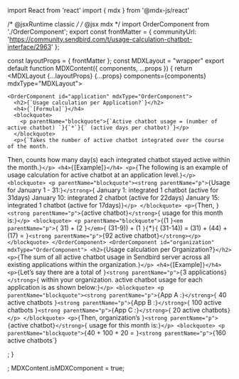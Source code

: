
import React from 'react'
import { mdx } from '@mdx-js/react'

/* @jsxRuntime classic */
/* @jsx mdx */
import OrderComponent from './OrderComponent';
export const frontMatter = {
  communityUrl: 'https://community.sendbird.com/t/usage-calculation-chatbot-interface/2963'
};

const layoutProps = {
  frontMatter
};
const MDXLayout = "wrapper"
export default function MDXContent({
  components,
  ...props
}) {
  return <MDXLayout {...layoutProps} {...props} components={components} mdxType="MDXLayout">


    <OrderComponent id="application" mdxType="OrderComponent">
      <h2>{`Usage calculation per Application?`}</h2>
      <h4>{`[Formula]`}</h4>
      <blockquote>
        <p parentName="blockquote">{`Active chatbot usage = (number of active chatbot) `}{`*`}{` (active days per chatbot)`}</p>
      </blockquote>
      <p>{`Takes the number of active chatbot integrated over the course of the month.
Then, counts how many day(s) each integrated chatbot stayed active within the month.`}</p>
      <h4>{`[Example]`}</h4>
      <p>{`The following is an example of usage calculation for active chatbot at an application level.`}</p>
      <blockquote>
        <p parentName="blockquote"><strong parentName="p">{`Usage for January 1 - 31:`}</strong>{`
January 1: integrated 1 chatbot (active for 31days)
January 10: integrated 2 chatbot (active for 22days)
January 15: integrated 1 chatbot (active for 17days)`}</p>
      </blockquote>
      <p>{`Then, `}<strong parentName="p">{`active chatbot`}</strong>{` usage for this month is:`}</p>
      <blockquote>
        <p parentName="blockquote">{`(1 `}<em parentName="p">{` 31) + (2 `}</em>{` (31-9)) + (1 `}{`*`}{` (31-14))
= (31) + (44) + (17)
= `}<strong parentName="p">{`92 active chatbot`}</strong></p>
      </blockquote>
    </OrderComponent>
    <OrderComponent id="organization" mdxType="OrderComponent">
      <h2>{`Usage calculation per Organization?`}</h2>
      <p>{`The sum of all active chatbot usage in Sendbird server across all existing applications within the organization.`}</p>
      <h4>{`[Example]`}</h4>
      <p>{`Let’s say there are a total of `}<strong parentName="p">{`3 applications`}</strong>{` within your organization.
active chatbot usage for each application is as shown below:`}</p>
      <blockquote>
        <p parentName="blockquote"><strong parentName="p">{`App A :`}</strong>{` 40 active chatbots
`}<strong parentName="p">{`App B :`}</strong>{` 100 active chatbots
`}<strong parentName="p">{`App C :`}</strong>{` 20 active chatbots`}</p>
      </blockquote>
      <p>{`Then, organization’s `}<strong parentName="p">{`active chatbot`}</strong>{` usage for this month is:`}</p>
      <blockquote>
        <p parentName="blockquote">{`40 + 100 + 20 = `}<strong parentName="p">{`160 active chatbots`}</strong></p>
      </blockquote>
    </OrderComponent>
    </MDXLayout>;
}

;
MDXContent.isMDXComponent = true;